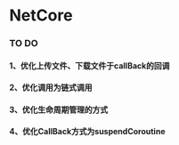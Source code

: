 # NetCore

### TO DO

#### 1、优化上传文件、下载文件于callBack的回调
#### 2、优化调用为链式调用
#### 3、优化生命周期管理的方式
#### 4、优化CallBack方式为suspendCoroutine